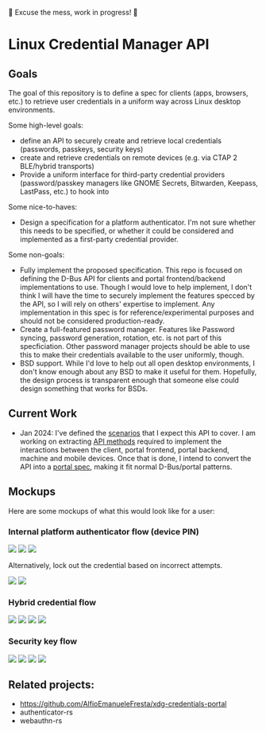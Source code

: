 🚧 Excuse the mess, work in progress! 🚧

# Linux Credential Manager API

## Goals

The goal of this repository is to define a spec for clients (apps, browsers,
etc.) to retrieve user credentials in a uniform way across Linux desktop
environments. 

Some high-level goals:

- define an API to securely create and retrieve local credentials
  (passwords, passkeys, security keys)
- create and retrieve credentials on remote devices (e.g. via CTAP 2 BLE/hybrid
  transports)
- Provide a uniform interface for third-party credential providers
  (password/passkey managers like GNOME Secrets, Bitwarden, Keepass, LastPass,
  etc.) to hook into

Some nice-to-haves:
- Design a specification for a platform authenticator. I'm not sure whether this
needs to be specified, or whether it could be considered and implemented as a
first-party credential provider.

Some non-goals:

- Fully implement the proposed specification. This repo is focused on defining
the D-Bus API for clients and portal frontend/backend implementations to use.
Though I would love to help implement, I don't think I will have the time to
securely implement the features specced by the API, so I will rely on others'
expertise to implement. Any implementation in this spec is for reference/experimental purposes and should not be considered production-ready.
- Create a full-featured password manager. Features like Password syncing,
password generation, rotation, etc. is not part of this specficiation. Other
password manager projects should be able to use this to make their credentials
available to the user uniformly, though. 
- BSD support. While I'd love to help out all open desktop environments, I don't
know enough about any BSD to make it useful for them. Hopefully, the design
process is transparent enough that someone else could design something that
works for BSDs.

## Current Work

- Jan 2024: I've defined the [scenarios](doc/scenarios.md) that I expect this
API to cover. I am working on extracting [API methods](doc/api.md) required to
implement the interactions between the client, portal frontend, portal backend,
machine and mobile devices. Once that is done, I intend to convert the API into
a [portal spec](doc/design-doc.md), making it fit normal D-Bus/portal patterns.

## Mockups

Here are some mockups of what this would look like for a user:

### Internal platform authenticator flow (device PIN)

![](images/register-start.png)
![](images/internal-pin-2.png)
![](images/end.png)

Alternatively, lock out the credential based on incorrect attempts.

![](images/internal-pin-3.png)
![](images/internal-pin-4.png)

### Hybrid credential flow

![](images/register-start.png)
![](images/qr-flow-2.png)
![](images/qr-flow-3.png)
![](images/end.png)

### Security key flow

![](images/register-start.png)
![](images/security-key-2.png)
![](images/security-key-3.png)
![](images/end.png)



## Related projects:
- https://github.com/AlfioEmanueleFresta/xdg-credentials-portal
- authenticator-rs
- webauthn-rs